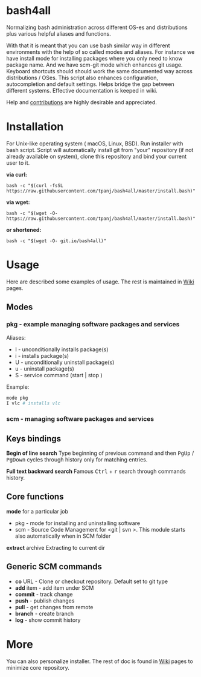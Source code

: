 # bash4all
Normalizing bash administration across different OS-es and distributions plus various helpful aliases and functions.

With that it is meant that you can use bash similar way in different environments 
with the help of so called modes and aliases.
For instance we have install mode for installing packages where
you only need to know package name.
And we have scm-git mode which enhances git usage.
Keyboard shortcuts should should work the same documented way across distributions / OSes.
This script also enhances configuration, autocompletion and default settings.
Helps bridge the gap between different systems.
Effective documentation is keeped in wiki.

Help and [contributions](https://github.com/tpanj/bash4all/wiki/Contribute)
are highly desirable and appreciated.

# Installation
For Unix-like operating system ( macOS, Linux, BSD).
Run installer with bash script.
Script will automatically install git from "your" repository 
(if not already available on system),
clone this repository and bind your current user to it.

**via curl:**

    bash -c "$(curl -fsSL https://raw.githubusercontent.com/tpanj/bash4all/master/install.bash)"

**via wget:**

    bash -c "$(wget -O- https://raw.githubusercontent.com/tpanj/bash4all/master/install.bash)"

**or shortened:**

    bash -c "$(wget -O- git.io/bash4all)"

# Usage
Here are described some examples of usage. The rest is maintained in [Wiki](https://github.com/tpanj/bash4all/wiki) pages.

## Modes
### pkg - example managing software packages and services
Aliases:
* I - unconditionally installs package(s)
* i - installs package(s)
* U - unconditionally uninstall package(s)
* u - uninstall package(s)
* S - service command (start | stop )

Example:
```bash
mode pkg
I vlc # installs vlc
```
### scm - managing software packages and services

## Keys bindings

**Begin of line search**
Type beginning of previous command and then <kbd>PgUp</kbd> / <kbd>PgDown</kbd>
cycles through history only for matching entries.

**Full text backward search**
Famous <kbd>Ctrl</kbd> + <kbd>r</kbd> search through commands history.

## Core functions
**mode** for a particular job
* pkg -  mode for installing and uninstalling software
* scm - Source Code Management for <git | svn >. This module starts also automatically when in SCM folder

**extract** archive
Extracting to current dir

## Generic SCM commands
* **co** URL - Clone or checkout repository. Default set to git type
* **add** item - add item under SCM
* **commit** - track change
* **push** - publish changes
* **pull** - get changes from remote
* **branch** - create branch
* **log** - show commit history

# More
You can also personalize installer. The rest of doc is found in 
[Wiki](https://github.com/tpanj/bash4all/wiki) pages to minimize core repository.
